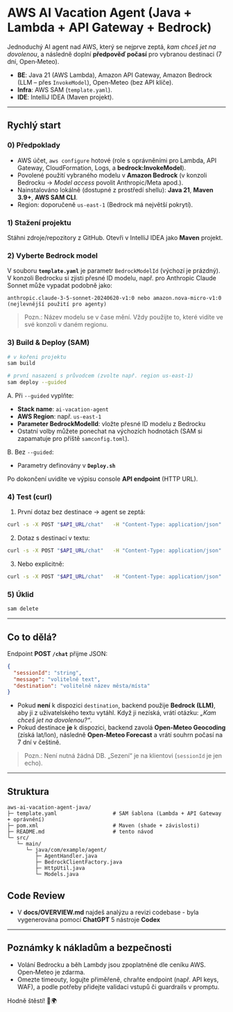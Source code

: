 # AWS AI Vacation Agent (Java + Lambda + API Gateway + Bedrock)

Jednoduchý AI agent nad AWS, který se nejprve zeptá, *kam chceš jet na dovolenou*, a následně
doplní **předpověď počasí** pro vybranou destinaci (7 dní, Open‑Meteo).

- **BE**: Java 21 (AWS Lambda), Amazon API Gateway, Amazon Bedrock (LLM – přes `InvokeModel`), Open‑Meteo (bez API klíče).
- **Infra**: AWS SAM (`template.yaml`).
- **IDE**: IntelliJ IDEA (Maven projekt).

---

## Rychlý start

### 0) Předpoklady
- AWS účet, `aws configure` hotové (role s oprávněními pro Lambda, API Gateway, CloudFormation, Logs, a **bedrock:InvokeModel**).
- Povolené použití vybraného modelu v **Amazon Bedrock** (v konzoli Bedrocku -> *Model access* povolit Anthropic/Meta apod.).
- Nainstalováno lokálně (dostupné z prostředí shellu): **Java 21**, **Maven 3.9+**, **AWS SAM CLI**.
- Region: doporučeně `us-east-1` (Bedrock má největší pokrytí).

### 1) Stažení projektu
Stáhni zdroje/repozitory z GitHub. Otevři v IntelliJ IDEA jako **Maven** projekt.

### 2) Vyberte Bedrock model
V souboru **`template.yaml`** je parametr `BedrockModelId` (výchozí je prázdný). V konzoli Bedrocku si
zjisti přesné ID modelu, např. pro Anthropic Claude Sonnet může vypadat podobně jako:

```
anthropic.claude-3-5-sonnet-20240620-v1:0 nebo amazon.nova-micro-v1:0 (nejlevnější použití pro agenty)
```
> Pozn.: Název modelu se v čase mění. Vždy použijte to, které vidíte ve své konzoli v daném regionu.

### 3) Build & Deploy (SAM)

```bash
# v kořeni projektu
sam build

# první nasazení s průvodcem (zvolte např. region us-east-1)
sam deploy --guided
```

A. Při `--guided` vyplňte:
- **Stack name**: `ai-vacation-agent`
- **AWS Region**: např. `us-east-1`
- **Parameter BedrockModelId**: vložte přesné ID modelu z Bedrocku
- Ostatní volby můžete ponechat na výchozích hodnotách (SAM si zapamatuje pro příště `samconfig.toml`).

B. Bez `--guided`:
- Parametry definovány v **`Deploy.sh`**

Po dokončení uvidíte ve výpisu console **API endpoint** (HTTP URL).

### 4) Test (curl)

1) První dotaz bez destinace → agent se zeptá:
```bash
curl -s -X POST "$API_URL/chat"   -H "Content-Type: application/json"   -d '{"sessionId":"demo1","message":""}' | jq .
```

2) Dotaz s destinací v textu:
```bash
curl -s -X POST "$API_URL/chat"   -H "Content-Type: application/json"   -d '{"sessionId":"demo1","message":"Chci jet do Neratovic"}' | jq .
```

3) Nebo explicitně:
```bash
curl -s -X POST "$API_URL/chat"   -H "Content-Type: application/json"   -d '{"sessionId":"demo1","destination":"Prague"}' | jq .
```

### 5) Úklid
```bash
sam delete
```

---

## Co to dělá?

Endpoint **POST `/chat`** přijme JSON:
```json
{
  "sessionId": "string",
  "message": "volitelně text",
  "destination": "volitelně název města/místa"
}
```

- Pokud **není** k dispozici `destination`, backend použije **Bedrock (LLM)**, aby ji
  z uživatelského textu vytáhl. Když ji nezíská, vrátí otázku: *„Kam chceš jet na dovolenou?“*.
- Pokud destinace **je** k dispozici, backend zavolá **Open‑Meteo Geocoding** (získá lat/lon),
  následně **Open‑Meteo Forecast** a vrátí souhrn počasí na 7 dní v češtině.

> Pozn.: Není nutná žádná DB. „Sezení“ je na klientovi (`sessionId` je jen echo).

---

## Struktura

```
aws-ai-vacation-agent-java/
├─ template.yaml                  # SAM šablona (Lambda + API Gateway + oprávnění)
├─ pom.xml                        # Maven (shade + závislosti)
├─ README.md                      # tento návod
└─ src/
   └─ main/
      └─ java/com/example/agent/
         ├─ AgentHandler.java
         ├─ BedrockClientFactory.java
         ├─ HttpUtil.java
         └─ Models.java
```
## Code Review
- V **docs/OVERVIEW.md** najdeš analýzu a revizi codebase - byla vygenerována pomocí **ChatGPT** 5 nástroje **Codex**

---

## Poznámky k nákladům a bezpečnosti
- Volání Bedrocku a běh Lambdy jsou zpoplatněné dle ceníku AWS. Open‑Meteo je zdarma.
- Omezte timeouty, logujte přiměřeně, chraňte endpoint (např. API keys, WAF), a podle
  potřeby přidejte validaci vstupů či guardrails v promptu.

Hodně štěstí! 🎒🌍
